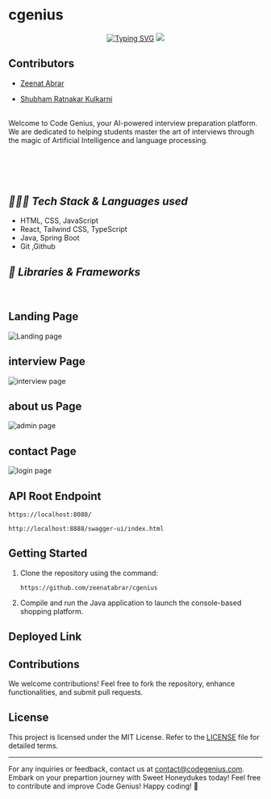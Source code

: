# cgenius


<p align="center">
 <a href="https://git.io/typing-svg"><img src="https://readme-typing-svg.demolab.com?font=Delicious+Handrawn&weight=100&size=53&pause=1000&color=C3F70C&center=true&vCenter=true&width=605&height=118&lines=CodeGenius" alt="Typing SVG" /></a>
<img src="ui_pages/Code.png"/>
</p>


## Contributors

- [Zeenat Abrar](https://github.com/zeenatabrar)

- [Shubham Ratnakar Kulkarni](https://github.com/Shubham17121999)





<br>
Welcome to Code Genius, your AI-powered interview preparation platform. We are dedicated to helping students master the art of interviews through the magic of Artificial Intelligence and language processing.



### <h2 style="margin-top:100px ;"><i>👨🏻‍💻 Tech Stack & Languages used</i></h2>
- HTML, CSS, JavaScript
- React, Tailwind CSS, TypeScript
- Java, Spring Boot
- Git ,Github




### <h2><i>🚀 Libraries & Frameworks</i></h2>
<a href="" target="blank"><img src="https://img.shields.io/static/v1?style=for-the-badge&message=Spring&color=852100&label=" alt=""/></a>
<a href="" target="blank"><img src="https://img.shields.io/static/v1?style=for-the-badge&message=SpringBoot&color=00d09c&label=" alt="" /></a>





## Landing Page
![Landing page](https://drive.google.com/file/d/1Hkkjs7VOj85EWvvX7ZWgyFldggJb4E-F/view?usp=sharing)



## interview Page
![interview page](<readmephoto/Screenshot (215).png>)

## about us Page
![admin page](<readmephoto/Screenshot (216).png>)

## contact Page
![login page](<readmephoto/Screenshot (1955).png>)


## API Root Endpoint

```
https://localhost:8080/
```

```
http://localhost:8888/swagger-ui/index.html
```




## Getting Started

1. Clone the repository using the command:
   ```
   https://github.com/zeenatabrar/cgenius
   ```

2. Compile and run the Java application to launch the console-based shopping platform.

## Deployed Link


## Contributions

We welcome contributions! Feel free to fork the repository, enhance functionalities, and submit pull requests.

## License

This project is licensed under the MIT License. Refer to the [LICENSE](LICENSE) file for detailed terms.

---

For any inquiries or feedback, contact us at [contact@codegenius.com](mailto:contact@codegenius.com). Embark on your prepartion journey with Sweet Honeydukes today!
Feel free to contribute and improve Code Genius! Happy coding! 🚀
